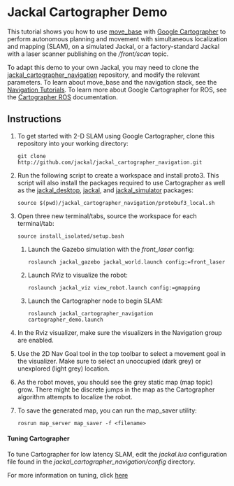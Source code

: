 # Jackal Cartographer Demo

This tutorial shows you how to use [move_base](http://wiki.ros.org/move_base) with [Google Cartographer](https://github.com/googlecartographer) to perform autonomous planning and movement with simultaneous localization and mapping (SLAM), on a simulated Jackal, or a factory-standard Jackal with a laser scanner publishing on the */front/scan* topic.

To adapt this demo to your own Jackal, you may need to clone the [jackal_cartographer_navigation](http://github.com/jackal/jackal_cartographer_navigation.git) repository, and modify the relevant parameters. To learn about move_base and the navigation stack, see the [Navigation Tutorials](http://wiki.ros.org/navigation/Tutorials). To learn more about Google Cartographer for ROS, see the [Cartographer ROS](https://google-cartographer-ros.readthedocs.io/en/latest/) documentation.

## Instructions

  1. To get started with 2-D SLAM using Google Cartographer, clone this repository into your working directory:

     `git clone http://github.com/jackal/jackal_cartographer_navigation.git`

  2. Run the following script to create a workspace and install proto3. This script will also install the packages required to use Cartographer as well as the [jackal_desktop](https://github.com/jackal/jackal_desktop), [jackal](https://github.com/jackal/jackal), and [jackal_simulator](https://github.com/jackal/jackal_simulator) packages:

     `source $(pwd)/jackal_cartographer_navigation/protobuf3_local.sh`

  3. Open three new terminal/tabs, source the workspace for each terminal/tab:

     `source install_isolated/setup.bash`

      1. Launch the Gazebo simulation with the *front_laser* config:

         `roslaunch jackal_gazebo jackal_world.launch config:=front_laser`

      2. Launch RViz to visualize the robot:

         `roslaunch jackal_viz view_robot.launch config:=gmapping`

      3. Launch the Cartographer node to begin SLAM:

         `roslaunch jackal_cartographer_navigation cartographer_demo.launch`

  4. In the Rviz visualizer, make sure the visualizers in the Navigation group are enabled.

  5. Use the 2D Nav Goal tool in the top toolbar to select a movement goal in the visualizer. Make sure to select an unoccupied (dark grey) or unexplored (light grey) location.

  6. As the robot moves, you should see the grey static map (map topic) grow. There might be discrete jumps in the map as the Cartographer algorithm attempts to localize the robot.

  7. To save the generated map, you can run the map_saver utility:

     `rosrun map_server map_saver -f <filename>`

#### Tuning Cartographer

To tune Cartographer for low latency SLAM, edit the *jackal.lua* configuration file found in the *jackal_cartographer_navigation/config* directory.

For more information on tuning, click [here](http://google-cartographer-ros.readthedocs.io/en/latest/tuning.html)
